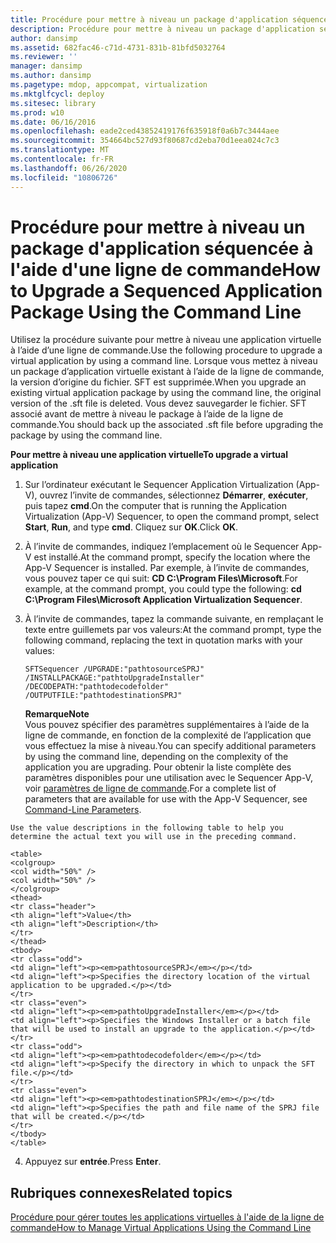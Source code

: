 ```yaml
---
title: Procédure pour mettre à niveau un package d'application séquencée à l'aide d'une ligne de commande
description: Procédure pour mettre à niveau un package d'application séquencée à l'aide d'une ligne de commande
author: dansimp
ms.assetid: 682fac46-c71d-4731-831b-81bfd5032764
ms.reviewer: ''
manager: dansimp
ms.author: dansimp
ms.pagetype: mdop, appcompat, virtualization
ms.mktglfcycl: deploy
ms.sitesec: library
ms.prod: w10
ms.date: 06/16/2016
ms.openlocfilehash: eade2ced43852419176f635918f0a6b7c3444aee
ms.sourcegitcommit: 354664bc527d93f80687cd2eba70d1eea024c7c3
ms.translationtype: MT
ms.contentlocale: fr-FR
ms.lasthandoff: 06/26/2020
ms.locfileid: "10806726"
---
```

# <span data-ttu-id="764fc-103">Procédure pour mettre à niveau un package d'application séquencée à l'aide d'une ligne de commande</span><span class="sxs-lookup"><span data-stu-id="764fc-103">How to Upgrade a Sequenced Application Package Using the Command Line</span></span>


<span data-ttu-id="764fc-104">Utilisez la procédure suivante pour mettre à niveau une application virtuelle à l’aide d’une ligne de commande.</span><span class="sxs-lookup"><span data-stu-id="764fc-104">Use the following procedure to upgrade a virtual application by using a command line.</span></span> <span data-ttu-id="764fc-105">Lorsque vous mettez à niveau un package d’application virtuelle existant à l’aide de la ligne de commande, la version d’origine du fichier. SFT est supprimée.</span><span class="sxs-lookup"><span data-stu-id="764fc-105">When you upgrade an existing virtual application package by using the command line, the original version of the .sft file is deleted.</span></span> <span data-ttu-id="764fc-106">Vous devez sauvegarder le fichier. SFT associé avant de mettre à niveau le package à l’aide de la ligne de commande.</span><span class="sxs-lookup"><span data-stu-id="764fc-106">You should back up the associated .sft file before upgrading the package by using the command line.</span></span>

**<span data-ttu-id="764fc-107">Pour mettre à niveau une application virtuelle</span><span class="sxs-lookup"><span data-stu-id="764fc-107">To upgrade a virtual application</span></span>**

1.  <span data-ttu-id="764fc-108">Sur l’ordinateur exécutant le Sequencer Application Virtualization (App-V), ouvrez l’invite de commandes, sélectionnez **Démarrer**, **exécuter**, puis tapez **cmd**.</span><span class="sxs-lookup"><span data-stu-id="764fc-108">On the computer that is running the Application Virtualization (App-V) Sequencer, to open the command prompt, select **Start**, **Run**, and type **cmd**.</span></span> <span data-ttu-id="764fc-109">Cliquez sur **OK**.</span><span class="sxs-lookup"><span data-stu-id="764fc-109">Click **OK**.</span></span>

2.  <span data-ttu-id="764fc-110">À l’invite de commandes, indiquez l’emplacement où le Sequencer App-V est installé.</span><span class="sxs-lookup"><span data-stu-id="764fc-110">At the command prompt, specify the location where the App-V Sequencer is installed.</span></span> <span data-ttu-id="764fc-111">Par exemple, à l’invite de commandes, vous pouvez taper ce qui suit: **CD C:\\Program Files\\Microsoft**.</span><span class="sxs-lookup"><span data-stu-id="764fc-111">For example, at the command prompt, you could type the following: **cd C:\\Program Files\\Microsoft Application Virtualization Sequencer**.</span></span>

3.  <span data-ttu-id="764fc-112">À l’invite de commandes, tapez la commande suivante, en remplaçant le texte entre guillemets par vos valeurs:</span><span class="sxs-lookup"><span data-stu-id="764fc-112">At the command prompt, type the following command, replacing the text in quotation marks with your values:</span></span>

    `SFTSequencer /UPGRADE:"pathtosourceSPRJ" /INSTALLPACKAGE:"pathtoUpgradeInstaller" /DECODEPATH:"pathtodecodefolder" /OUTPUTFILE:"pathtodestinationSPRJ"`

    **<span data-ttu-id="764fc-113">Remarque</span><span class="sxs-lookup"><span data-stu-id="764fc-113">Note</span></span>**  
    <span data-ttu-id="764fc-114">Vous pouvez spécifier des paramètres supplémentaires à l’aide de la ligne de commande, en fonction de la complexité de l’application que vous effectuez la mise à niveau.</span><span class="sxs-lookup"><span data-stu-id="764fc-114">You can specify additional parameters by using the command line, depending on the complexity of the application you are upgrading.</span></span> <span data-ttu-id="764fc-115">Pour obtenir la liste complète des paramètres disponibles pour une utilisation avec le Sequencer App-V, voir [paramètres de ligne de commande](command-line-parameters.md).</span><span class="sxs-lookup"><span data-stu-id="764fc-115">For a complete list of parameters that are available for use with the App-V Sequencer, see [Command-Line Parameters](command-line-parameters.md).</span></span>



~~~
Use the value descriptions in the following table to help you determine the actual text you will use in the preceding command.

<table>
<colgroup>
<col width="50%" />
<col width="50%" />
</colgroup>
<thead>
<tr class="header">
<th align="left">Value</th>
<th align="left">Description</th>
</tr>
</thead>
<tbody>
<tr class="odd">
<td align="left"><p><em>pathtosourceSPRJ</em></p></td>
<td align="left"><p>Specifies the directory location of the virtual application to be upgraded.</p></td>
</tr>
<tr class="even">
<td align="left"><p><em>pathtoUpgradeInstaller</em></p></td>
<td align="left"><p>Specifies the Windows Installer or a batch file that will be used to install an upgrade to the application.</p></td>
</tr>
<tr class="odd">
<td align="left"><p><em>pathtodecodefolder</em></p></td>
<td align="left"><p>Specify the directory in which to unpack the SFT file.</p></td>
</tr>
<tr class="even">
<td align="left"><p><em>pathtodestinationSPRJ</em></p></td>
<td align="left"><p>Specifies the path and file name of the SPRJ file that will be created.</p></td>
</tr>
</tbody>
</table>
~~~



4. <span data-ttu-id="764fc-116">Appuyez sur **entrée**.</span><span class="sxs-lookup"><span data-stu-id="764fc-116">Press **Enter**.</span></span>

## <span data-ttu-id="764fc-117">Rubriques connexes</span><span class="sxs-lookup"><span data-stu-id="764fc-117">Related topics</span></span>


[<span data-ttu-id="764fc-118">Procédure pour gérer toutes les applications virtuelles à l'aide de la ligne de commande</span><span class="sxs-lookup"><span data-stu-id="764fc-118">How to Manage Virtual Applications Using the Command Line</span></span>](how-to-manage-virtual-applications-using-the-command-line.md)









